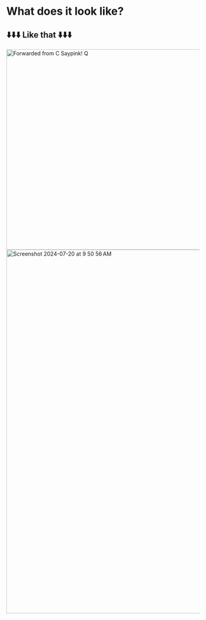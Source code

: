 # What does it look like?
## ⬇️⬇️⬇️ **Like that** ⬇️⬇️⬇️
<img width="522" alt="Forwarded from C Saypink! Q" src="https://github.com/user-attachments/assets/d266d5fb-14a9-4e87-9f6c-a87349efe931">
<img width="947" alt="Screenshot 2024-07-20 at 9 50 56 AM" src="https://github.com/user-attachments/assets/39055ae3-274f-43f4-b281-95315f31e989">

